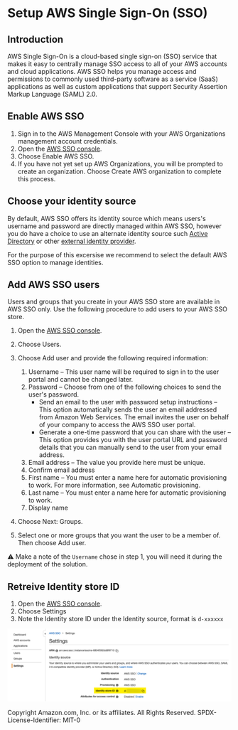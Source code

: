 # Setup AWS Single Sign-On (SSO)

## Introduction

AWS Single Sign-On is a cloud-based single sign-on (SSO) service that makes it easy to centrally manage SSO access to all of your AWS accounts and cloud applications.
AWS SSO helps you manage access and permissions to commonly used third-party software as a service (SaaS) applications as well as custom applications that support Security Assertion Markup Language (SAML) 2.0.

## Enable AWS SSO

1. Sign in to the AWS Management Console with your AWS Organizations management account credentials.
2. Open the [AWS SSO console](https://console.aws.amazon.com/singlesignon).
3. Choose Enable AWS SSO.
4. If you have not yet set up AWS Organizations, you will be prompted to create an organization. Choose Create AWS organization to complete this process.

## Choose your identity source

By default, AWS SSO offers its identity source which means users's username and password are directly managed within AWS SSO, however you do have a choice to use an alternate identity source such [Active Directory](https://docs.aws.amazon.com/singlesignon/latest/userguide/manage-your-identity-source-ad.html) or other [external identity provider](https://docs.aws.amazon.com/singlesignon/latest/userguide/manage-your-identity-source-idp.html).

For the purpose of this excersise we recommend to select the default AWS SSO option to manage identities.

## Add AWS SSO users

Users and groups that you create in your AWS SSO store are available in AWS SSO only. Use the following procedure to add users to your AWS SSO store.

1. Open the [AWS SSO console](https://console.aws.amazon.com/singlesignon).
2. Choose Users.
3. Choose Add user and provide the following required information:
   1. Username – This user name will be required to sign in to the user portal and cannot be changed later.
   2. Password – Choose from one of the following choices to send the user's password.
      * Send an email to the user with password setup instructions – This option automatically sends the user an email addressed from Amazon Web Services. The email invites the user on behalf of your company to access the AWS SSO user portal.
      * Generate a one-time password that you can share with the user – This option provides you with the user portal URL and password details that you can manually send to the user from your email address.
   3. Email address – The value you provide here must be unique.
   4. Confirm email address
   5. First name – You must enter a name here for automatic provisioning to work. For more information, see Automatic provisioning.
   6. Last name – You must enter a name here for automatic provisioning to work.
   7. Display name

4. Choose Next: Groups.
5. Select one or more groups that you want the user to be a member of. Then choose Add user.

:warning:  Make a note of the ```Username``` chose in step 1, you will need it during the deployment of the solution.

## Retreive Identity store ID

1. Open the [AWS SSO console](https://console.aws.amazon.com/singlesignon).
2. Choose Settings
3. Note the Identity store ID under the Identity source, format is ```d-xxxxxx```

![image info](./img/sso-store-id.png)

Copyright Amazon.com, Inc. or its affiliates. All Rights Reserved.
SPDX-License-Identifier: MIT-0